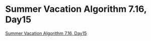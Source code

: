 # Summer Vacation Algorithm 7.16, Day15
[Summer Vacation Algorithm 7.16, Day15](https://aiwithcloud.com/2022/09/15/summer_vacation_algorithm_7-16_day15/)
